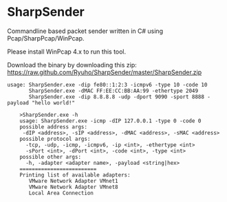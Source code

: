 SharpSender
===========

Commandline based packet sender written in C# using Pcap/SharpPcap/WinPcap.

Please install WinPcap 4.x to run this tool.

Download the binary by downloading this zip: https://raw.github.com/Ryuho/SharpSender/master/SharpSender.zip

    usage: SharpSender.exe -dip fe80::1:2:3 -icmpv6 -type 10 -code 10
           SharpSender.exe -dMAC FF:EE:CC:BB:AA:99 -ethertype 2049
           SharpSender.exe -dip 8.8.8.8 -udp -dport 9090 -sport 8888 -payload "hello world!"

        >SharpSender.exe -h
        usage: SharpSender.exe -icmp -dIP 127.0.0.1 -type 0 -code 0
        possible address args:
         -dIP <address>, -sIP <address>, -dMAC <address>, -sMAC <address>
        possible protocol args:
          -tcp, -udp, -icmp, -icmpv6, -ip <int>, -ethertype <int>
          -sPort <int>, -dPort <int>, -code <int>, -type <int>
        possible other args:
          -h, -adapter <adapter name>, -payload <string|hex>
        =========================
        Printing list of available adapters:
           VMware Network Adapter VMnet1
           VMware Network Adapter VMnet8
           Local Area Connection
